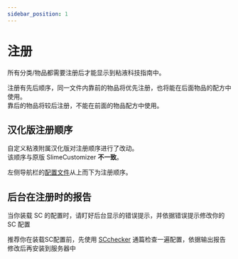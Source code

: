 ```yaml
---
sidebar_position: 1
---
```


# 注册

所有分类/物品都需要注册后才能显示到粘液科技指南中。

注册有先后顺序，同一文件内靠前的物品将优先注册，也将能在后面物品的配方中使用。  
靠后的物品将较后注册，不能在前面的物品配方中使用。

## 汉化版注册顺序

自定义粘液附属汉化版对注册顺序进行了改动。  
该顺序与原版 SlimeCustomizer **不一致**。

左侧导航栏的[配置文件](../config/)从上而下为注册顺序。

## 后台在注册时的报告

当你装载 SC 的配置时，请盯好后台显示的错误提示，并依据错误提示修改你的 SC 配置

推荐你在装载SC配置前，先使用 [SCchecker](https://github.com/SlimefunReloadingProject/SCchecker)  通篇检查一遍配置，依据输出报告修改后再安装到服务器中
